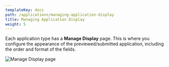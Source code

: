 ```yaml
---
templateKey: docs
path: /applications/managing-application-display
title: Managing Application Display
weight: 5
---
```

Each application type has a **Manage Display** page. This is where you configure the appearance of the previewed/submitted application, including the order and format of the fields.

![Manage Display page](/img/screenshot-from-2018-11-12-10-38-36.png)

